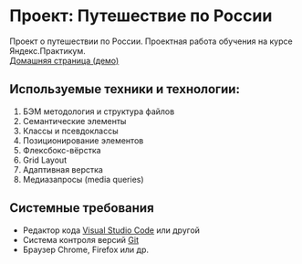 # Проект: Путешествие по России
Проект о путешествии по России. Проектная работа обучения на курсе Яндекс.Практикум.  
<a href="https://losbojos.github.io/russian-travel/index.html" target="_blank">Домашняя страница (демо)</a>

## Используемые техники и технологии:
1. БЭМ методология и структура файлов
2. Семантические элементы
3. Классы и псевдоклассы
4. Позиционирование элементов
5. Флексбокс-вёрстка
6. Grid Layout
7. Адаптивная верстка
8. Медиазапросы (media queries)

## Системные требования
* Редактор кода [Visual Studio Code](https://code.visualstudio.com) или другой
* Система контроля версий [Git](https://git-scm.com/downloads)
* Браузер Chrome, Firefox или др.
